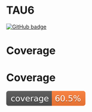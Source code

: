 # TAU6
[![GitHub badge](https://github.com/s18552/TAU6/actions/workflows/maven.yml/badge.svg)](https://github.com/s18552/TAU6/actions/workflows/maven.yml)

# Coverage
# Coverage
[![Coverage](.github/badges/jacoco.svg)](https://github.com/s18552TAU6/actions/workflows/build.yml)
